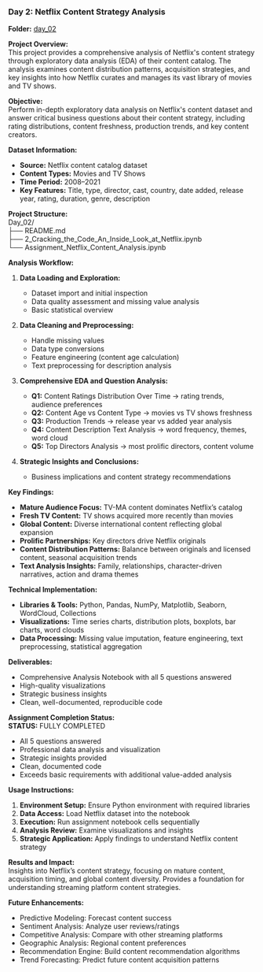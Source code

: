 ### Day 2: Netflix Content Strategy Analysis
**Folder:** [day_02](./day_02)

**Project Overview:**  
This project provides a comprehensive analysis of Netflix's content strategy through exploratory data analysis (EDA) of their content catalog. The analysis examines content distribution patterns, acquisition strategies, and key insights into how Netflix curates and manages its vast library of movies and TV shows.

**Objective:**  
Perform in-depth exploratory data analysis on Netflix's content dataset and answer critical business questions about their content strategy, including rating distributions, content freshness, production trends, and key content creators.

**Dataset Information:**  
- **Source:** Netflix content catalog dataset  
- **Content Types:** Movies and TV Shows  
- **Time Period:** 2008–2021  
- **Key Features:** Title, type, director, cast, country, date added, release year, rating, duration, genre, description  

**Project Structure:**  
Day_02/  
├── README.md  
├── 2_Cracking_the_Code_An_Inside_Look_at_Netflix.ipynb  
└── Assignment_Netflix_Content_Analysis.ipynb



**Analysis Workflow:**  
1. **Data Loading and Exploration:**  
   - Dataset import and initial inspection  
   - Data quality assessment and missing value analysis  
   - Basic statistical overview  

2. **Data Cleaning and Preprocessing:**  
   - Handle missing values  
   - Data type conversions  
   - Feature engineering (content age calculation)  
   - Text preprocessing for description analysis  

3. **Comprehensive EDA and Question Analysis:**  
   - **Q1:** Content Ratings Distribution Over Time → rating trends, audience preferences  
   - **Q2:** Content Age vs Content Type → movies vs TV shows freshness  
   - **Q3:** Production Trends → release year vs added year analysis  
   - **Q4:** Content Description Text Analysis → word frequency, themes, word cloud  
   - **Q5:** Top Directors Analysis → most prolific directors, content volume  

4. **Strategic Insights and Conclusions:**  
   - Business implications and content strategy recommendations  

**Key Findings:**  
- **Mature Audience Focus:** TV-MA content dominates Netflix’s catalog  
- **Fresh TV Content:** TV shows acquired more recently than movies  
- **Global Content:** Diverse international content reflecting global expansion  
- **Prolific Partnerships:** Key directors drive Netflix originals  
- **Content Distribution Patterns:** Balance between originals and licensed content, seasonal acquisition trends  
- **Text Analysis Insights:** Family, relationships, character-driven narratives, action and drama themes  

**Technical Implementation:**  
- **Libraries & Tools:** Python, Pandas, NumPy, Matplotlib, Seaborn, WordCloud, Collections  
- **Visualizations:** Time series charts, distribution plots, boxplots, bar charts, word clouds  
- **Data Processing:** Missing value imputation, feature engineering, text preprocessing, statistical aggregation  

**Deliverables:**  
- Comprehensive Analysis Notebook with all 5 questions answered  
- High-quality visualizations  
- Strategic business insights  
- Clean, well-documented, reproducible code  

**Assignment Completion Status:**  
**STATUS:** FULLY COMPLETED  
- All 5 questions answered  
- Professional data analysis and visualization  
- Strategic insights provided  
- Clean, documented code  
- Exceeds basic requirements with additional value-added analysis  

**Usage Instructions:**  
1. **Environment Setup:** Ensure Python environment with required libraries  
2. **Data Access:** Load Netflix dataset into the notebook  
3. **Execution:** Run assignment notebook cells sequentially  
4. **Analysis Review:** Examine visualizations and insights  
5. **Strategic Application:** Apply findings to understand Netflix content strategy  

**Results and Impact:**  
Insights into Netflix’s content strategy, focusing on mature content, acquisition timing, and global content diversity. Provides a foundation for understanding streaming platform content strategies.

**Future Enhancements:**  
- Predictive Modeling: Forecast content success  
- Sentiment Analysis: Analyze user reviews/ratings  
- Competitive Analysis: Compare with other streaming platforms  
- Geographic Analysis: Regional content preferences  
- Recommendation Engine: Build content recommendation algorithms  
- Trend Forecasting: Predict future content acquisition patterns


